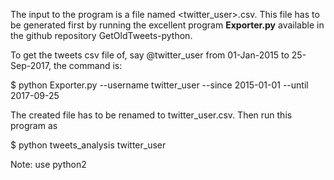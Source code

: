 The input to the program is a file named <twitter_user>.csv. This file has to be generated first by running the excellent program __Exporter.py__ available in the github repository GetOldTweets-python.

To get the tweets csv file of, say @twitter_user from 01-Jan-2015 to 25-Sep-2017, the command is:

$ python Exporter.py --username twitter_user --since 2015-01-01 --until 2017-09-25

The created file has to be renamed to twitter_user.csv. Then run this program as

$ python tweets_analysis twitter_user

Note: use python2
